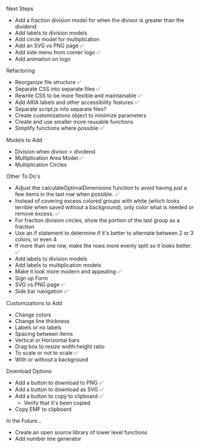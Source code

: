 Next Steps

- Add a fraction division model for when the divisor is greater than the dividend
- Add labels to division models
- Add circle model for multiplication
- Add an SVG vs PNG page ✅
- Add side menu from corner logo ✅
- Add animation on logo

Refactoring

- Reorganize file structure ✅
- Separate CSS into separate files ✅
- Rewrite CSS to be more flexible and maintainable ✅
- Add ARIA labels and other accessibility features ✅
- Separate script.js into separate files?
- Create customizations object to minimize parameters
- Create and use smaller more reusable functions
- Simplify functions where possible ✅

Models to Add

- Division when divisor > dividend
- Multiplication Area Model ✅
- Multiplication Circles

Other To Do's

- Adjust the calculateOptimalDimensions function to avoid having just a few items in the last row when possible. ✅
- Instead of covering excess colored groups with white (which looks terrible when saved without a background), only color what is needed or remove excess. ✅
- For fraction division circles, show the portion of the last group as a fraction
- Use an if statement to determine if it's better to alternate between 2 or 3 colors, or even 4
- If more than one row, make the rows more evenly split so it looks better. ✅
- Add labels to division models
- Add labels to multiplication models
- Make it look more modern and appealing ✅
- Sign up Form
- SVG vs PNG page ✅
- Side bar navigation ✅

Customizations to Add

- Change colors
- Change line thickness
- Labels or no labels
- Spacing between items
- Vertical or Horizontal bars
- Drag box to resize width:height ratio
- To scale or not to scale ✅
- With or without a background

Download Options

- Add a button to download to PNG ✅
- Add a button to download as SVG ✅
- Add a button to copy to clipboard ✅
  - Verify that it's been copied
- Copy EMF to clipboard

In the Future...

- Create an open source library of lower level functions
- Add number line generator
